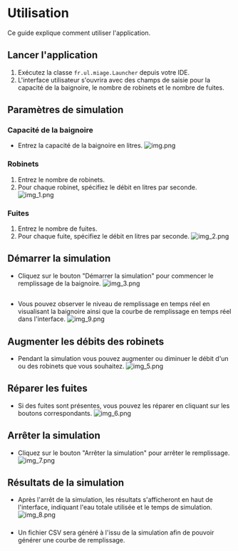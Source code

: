# Utilisation

Ce guide explique comment utiliser l'application.

## Lancer l'application

1. Exécutez la classe `fr.ul.miage.Launcher` depuis votre IDE.
2. L'interface utilisateur s'ouvrira avec des champs de saisie pour la capacité de la baignoire, le nombre de robinets et le nombre de fuites.

## Paramètres de simulation

### Capacité de la baignoire

- Entrez la capacité de la baignoire en litres.
![img.png](img.png)

### Robinets

1. Entrez le nombre de robinets.
2. Pour chaque robinet, spécifiez le débit en litres par seconde.
![img_1.png](img_1.png)

### Fuites

1. Entrez le nombre de fuites.
2. Pour chaque fuite, spécifiez le débit en litres par seconde.
![img_2.png](img_2.png)

## Démarrer la simulation

- Cliquez sur le bouton "Démarrer la simulation" pour commencer le remplissage de la baignoire.
![img_3.png](img_3.png)

##
- Vous pouvez observer le niveau de remplissage en temps réel en visualisant la baignoire ainsi que la courbe de remplissage en temps réel dans l'interface.
![img_9.png](img_9.png)

## Augmenter les débits des robinets

- Pendant la simulation vous pouvez augmenter ou diminuer le débit d'un ou des robinets que vous souhaitez.
![img_5.png](img_5.png)


## Réparer les fuites

- Si des fuites sont présentes, vous pouvez les réparer en cliquant sur les boutons correspondants.
![img_6.png](img_6.png)

## Arrêter la simulation

- Cliquez sur le bouton "Arrêter la simulation" pour arrêter le remplissage.
![img_7.png](img_7.png)

## Résultats de la simulation

- Après l'arrêt de la simulation, les résultats s'afficheront en haut de l'interface, indiquant l'eau totale utilisée et le temps de simulation.
![img_8.png](img_8.png)

###
- Un fichier CSV sera généré à l'issu de la simulation afin de pouvoir générer une courbe de remplissage.

